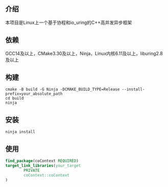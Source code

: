 ## 介绍

本项目是Linux上一个基于协程和io_uring的C++高并发异步框架

## 依赖

GCC14及以上，CMake3.30及以上，Ninja，Linux内核6.11及以上，liburing2.8及以上

## 构建

```shell
cmake -B build -G Ninja -DCMAKE_BUILD_TYPE=Release --install-prefix=your_absolute_path
cd build
ninja
```

## 安装

```shell
ninja install
```

## 使用

```cmake
find_package(coContext REQUIRED)
target_link_libraries(your_target
        PRIVATE
        coContext::coContext
)
```

